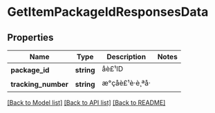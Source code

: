 # GetItemPackageIdResponsesData

## Properties
Name | Type | Description | Notes
------------ | ------------- | ------------- | -------------
**package_id** | **string** | åè£¹ID | 
**tracking_number** | **string** | æ°çåè£¹è·è¸ªå· | 

[[Back to Model list]](../README.md#documentation-for-models) [[Back to API list]](../README.md#documentation-for-api-endpoints) [[Back to README]](../README.md)


